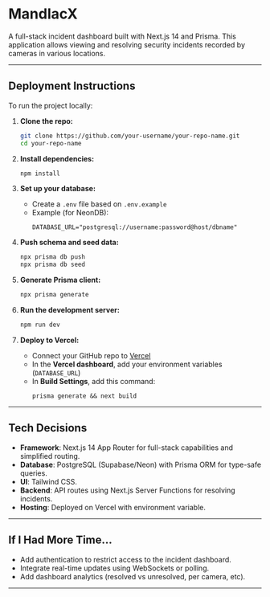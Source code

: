 # MandlacX

A full-stack incident dashboard built with Next.js 14 and Prisma. This application allows viewing and resolving security incidents recorded by cameras in various locations.

---

## Deployment Instructions

To run the project locally:

1. **Clone the repo:**

    ```bash
    git clone https://github.com/your-username/your-repo-name.git
    cd your-repo-name
    ```

2. **Install dependencies:**

    ```bash
    npm install
    ```

3. **Set up your database:**

    - Create a `.env` file based on `.env.example`
    - Example (for NeonDB):
        ```
        DATABASE_URL="postgresql://username:password@host/dbname"
        ```

4. **Push schema and seed data:**

    ```bash
    npx prisma db push
    npx prisma db seed
    ```

5. **Generate Prisma client:**

    ```bash
    npx prisma generate
    ```

6. **Run the development server:**

    ```bash
    npm run dev
    ```

7. **Deploy to Vercel:**
    - Connect your GitHub repo to [Vercel](https://vercel.com/)
    - In the **Vercel dashboard**, add your environment variables (`DATABASE_URL`)
    - In **Build Settings**, add this command:
        ```
        prisma generate && next build
        ```

---

## Tech Decisions

-   **Framework**: Next.js 14 App Router for full-stack capabilities and simplified routing.
-   **Database**: PostgreSQL (Supabase/Neon) with Prisma ORM for type-safe queries.
-   **UI**: Tailwind CSS.
-   **Backend**: API routes using Next.js Server Functions for resolving incidents.
-   **Hosting**: Deployed on Vercel with environment variable.

---

## If I Had More Time…

-   Add authentication to restrict access to the incident dashboard.
-   Integrate real-time updates using WebSockets or polling.
-   Add dashboard analytics (resolved vs unresolved, per camera, etc).

---
